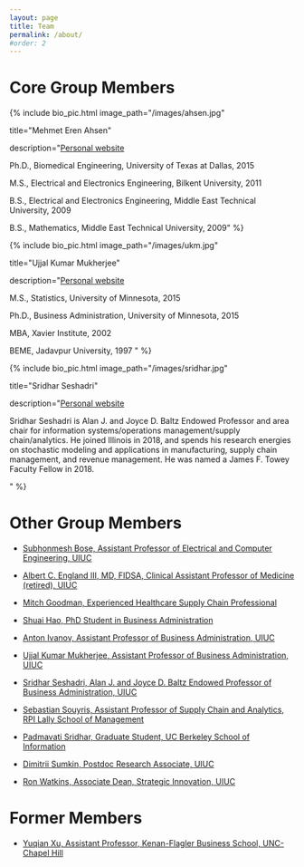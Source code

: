 ```yaml
---
layout: page
title: Team
permalink: /about/
#order: 2
---
```


# Core Group Members

{% include bio_pic.html image_path="/images/ahsen.jpg" 

title="Mehmet Eren Ahsen" 

description="[Personal website](https://giesbusiness.illinois.edu/profile/mehmet-ahsen) 

Ph.D., Biomedical Engineering, University of Texas at Dallas, 2015

M.S., Electrical and Electronics Engineering, Bilkent University, 2011

B.S., Electrical and Electronics Engineering, Middle East Technical University, 2009

B.S., Mathematics, Middle East Technical University, 2009" %}
 
{% include bio_pic.html image_path="/images/ukm.jpg" 

title="Ujjal Kumar Mukherjee" 

description="[Personal website](https://giesbusiness.illinois.edu/profile/mehmet-ahsen)  

M.S., Statistics, University of Minnesota, 2015

Ph.D., Business Administration, University of Minnesota, 2015

MBA, Xavier Institute, 2002

BEME, Jadavpur University, 1997 " %} 


{% include bio_pic.html image_path="/images/sridhar.jpg" 

title="Sridhar Seshadri" 

description="[Personal website](https://giesbusiness.illinois.edu/profile/sridhar-seshadri)  

Sridhar Seshadri is Alan J. and Joyce D. Baltz Endowed Professor and area chair for information systems/operations management/supply chain/analytics. He joined Illinois in 2018, and spends his research energies on stochastic modeling and applications in manufacturing, supply chain management, and revenue management. He was named a James F. Towey Faculty Fellow in 2018. 

 " %}


# Other Group Members

- [Subhonmesh Bose, Assistant Professor of Electrical and Computer Engineering, UIUC](https://ece.illinois.edu/about/directory/faculty/boses) 

- [Albert C. England III, MD, FIDSA, Clinical Assistant Professor of Medicine (retired), UIUC](https://www2.osfhealthcare.org/providers/albert-england-1465363)

- [Mitch Goodman, Experienced Healthcare Supply Chain Professional](https://www.linkedin.com/in/mitch-goodman-a84a7/)

- [Shuai Hao, PhD Student in Business Administration](https://giesbusiness.illinois.edu/profile/shuai-hao)

- [Anton Ivanov, Assistant Professor of Business Administration, UIUC](https://giesbusiness.illinois.edu/profile/anton-ivanov)

- [Ujjal Kumar Mukherjee, Assistant Professor of Business Administration, UIUC](https://giesbusiness.illinois.edu/profile/ujjal-mukherjee)

- [Sridhar Seshadri, Alan J. and Joyce D. Baltz Endowed Professor of Business Administration, UIUC](https://giesbusiness.illinois.edu/profile/sridhar-seshadri)

- [Sebastian Souyris, Assistant Professor of Supply Chain and Analytics, RPI Lally School of Management](https://faculty.rpi.edu/sebastian-souyris)

- [Padmavati Sridhar, Graduate Student, UC Berkeley School of Information](https://www.linkedin.com/in/psridhar2147/)


- [Dimitrii Sumkin, Postdoc Research Associate, UIUC](https://www.dmitriisumkin.com/)

- [Ron Watkins, Associate Dean, Strategic Innovation, UIUC](https://giesbusiness.illinois.edu/profile/ron-watkins)

# Former Members

- [Yuqian Xu, Assistant Professor, Kenan-Flagler Business School, UNC-Chapel Hill](https://sites.google.com/site/lillianyuqian/home)
